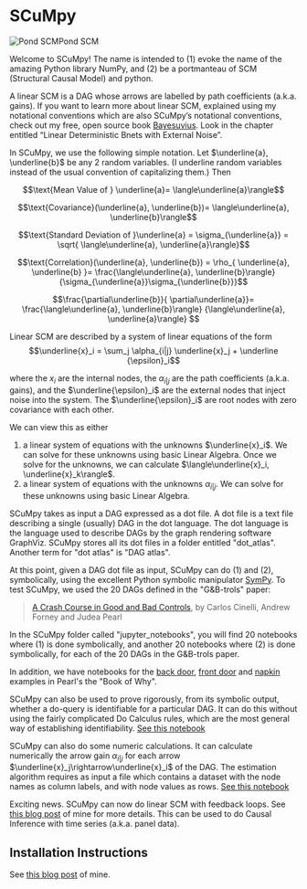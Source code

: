 # SCuMpy

![Pond SCM](pond-scum.jpg)Pond SCM

Welcome to SCuMpy! The name is intended
to (1) evoke the name of the amazing 
Python library NumPy, and (2) be a 
portmanteau of SCM (Structural Causal Model) 
and python.

A linear SCM is a DAG 
whose arrows are labelled by path coefficients
(a.k.a. gains). If you want to learn 
more about linear SCM, explained 
using my notational conventions 
which are also SCuMpy’s notational conventions, 
check out my free, open 
source book <a href="https://qbnets.wordpress.com/2020/11/30/my-free-book-bayesuvius-on-bayesian-networks/">
Bayesuvius</a>. 
Look in the chapter entitled 
“Linear Deterministic Bnets with External Noise”.

In SCuMpy, we use the following simple notation. 
Let $\underline{a}, \underline{b}$ be any 2 
random variables. (I underline random variables instead
of the usual convention of capitalizing them.) Then

$$\text{Mean Value of } \underline{a}=
\langle\underline{a}\rangle$$


$$\text{Covariance}(\underline{a}, \underline{b})=
\langle\underline{a}, 
\underline{b}\rangle$$


$$\text{Standard Deviation of }\underline{a} =
\sigma_{\underline{a}} = \sqrt{
\langle\underline{a}, 
\underline{a}\rangle}$$

$$\text{Correlation}(\underline{a}, \underline{b}) =
\rho_{
\underline{a}, \underline{b}
}=
\frac{\langle\underline{a}, 
\underline{b}\rangle}
{\sigma_{\underline{a}}\sigma_{\underline{b}}}$$

$$\frac{\partial\underline{b}}{
\partial\underline{a}}=
\frac{\langle\underline{a}, 
\underline{b}\rangle}
{\langle\underline{a}, 
\underline{a}\rangle}
$$

 Linear SCM are described by 
a system of linear equations of the form
$$\underline{x}_i = \sum_j \alpha_{i|j} \underline{x}_j + \underline {\epsilon}_i$$

where the 
$x_i$ are the internal nodes,
the $\alpha_{i|j}$
are
the path coefficients 
(a.k.a. gains), and the
$\underline{\epsilon}_i$ 
are the external nodes 
that inject noise into the system.
The $\underline{\epsilon}_i$ are
root nodes with
zero covariance
with each other.

We can view this as either

1. a linear system 
of equations with the unknowns 
$\underline{x}_i$. We can solve for these
unknowns using basic Linear Algebra.
Once we solve for the unknowns,
we can calculate $\langle\underline{x}_i, \underline{x}_k\rangle$.
2. a linear system 
of equations with the
unknowns $\alpha_{i|j}$. We can solve for these
unknowns using basic Linear Algebra.

SCuMpy
takes as input a DAG 
expressed as a dot file. A dot file
is a text file 
describing a single (usually)  DAG
in the dot language.
The dot  language is the language used to
describe DAGs by
the graph rendering software GraphViz.
SCuMpy stores all its dot files in a
folder entitled "dot_atlas".
Another term for "dot atlas"
is "DAG atlas".

At this point, 
given a DAG dot file as input,
SCuMpy can 
do (1) and (2), symbolically, using
the excellent
Python symbolic manipulator 
<a href="https://en.wikipedia.org/wiki/SymPy">SymPy</a>.
To test SCuMpy, we used the 20 DAGs 
defined in 
the "G&B-trols" paper:

> <a href=https://ftp.cs.ucla.edu/pub/stat_ser/r493.pdf>A Crash Course in Good and Bad Controls</a>,
by Carlos Cinelli, Andrew Forney and Judea Pearl


In the SCuMpy folder called "jupyter_notebooks",
you will find 20 notebooks where (1) is done
symbolically,
and another 20 notebooks where (2) is done symbolically, 
for each of the 20 DAGs in the G&B-trols paper. 

In addition, we have notebooks
for the 
[back door](https://github.com/rrtucci/scumpy/blob/master/jupyter_notebooks/back-door.ipynb), 
[front door](https://github.com/rrtucci/scumpy/blob/master/jupyter_notebooks/front-door.ipynb) 
and 
[napkin](https://github.com/rrtucci/scumpy/blob/master/jupyter_notebooks/napkin.ipynb) 
examples in
Pearl's the "Book of Why".

SCuMpy can also be used to prove rigorously,
from its symbolic output,
whether a do-query is identifiable
for a particular DAG. It can do this without
using the fairly complicated
Do Calculus rules, which are the most general
way of establishing identifiability. [See this notebook](https://github.com/rrtucci/scumpy/blob/master/jupyter_notebooks/unconfounded-children.ipynb)


SCuMpy can also do some numeric 
calculations. It can calculate
numerically the arrow
gain $\alpha_{i|j}$ for each arrow 
$\underline{x}_j\rightarrow\underline{x}_i$
of the DAG. The estimation algorithm 
requires as input a file which 
contains a dataset with the node 
names as column labels, and with 
node values as rows.
[See this notebook](https://github.com/rrtucci/scumpy/blob/master/jupyter_notebooks/estimating-gains.ipynb)

Exciting news. SCuMpy can now do linear SCM
with feedback loops. See [this blog post](https://qbnets.wordpress.com/2023/02/19/scumpy-can-now-do-linear-scm-with-feedback-loops/)
of mine for more details. This can be used to 
do Causal Inference with time series (a.k.a. panel data).

## Installation Instructions
See [this blog post](https://qbnets.wordpress.com/2023/01/26/first-version-of-scumpy-released-and-how-to-install-it-for-python-beginners/) of mine.



